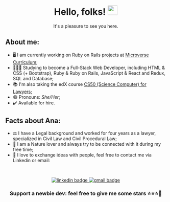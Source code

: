 <h1 align="center">Hello, folks! <img src="https://raw.githubusercontent.com/MartinHeinz/MartinHeinz/master/wave.gif" width="30px"></h1>
<p align="center">It's a pleasure to see you here.</p>

## About me:

- 🖥️ I am currently working on Ruby on Rails projects at [Microverse Curriculum](https://www.microverse.org/#world-class-curriculum);
- 👩🏼‍💻 Studying to become a Full-Stack Web Developer, including HTML & CSS (+ Bootstrap), Ruby & Ruby on Rails, JavaScript & React and Redux, SQL and Database;
- 📚 I'm also taking the edX course [CS50 (Science Computer) for Lawyers](https://courses.edx.org/courses/course-v1:HarvardX+CS50L+Law/course/);
- 😄 Pronouns: <i>She/Her</i>;
- ✔️ Available for hire.

## Facts about Ana:

- ⚖️ I have a Legal background and worked for four years as a lawyer, specialized in Civil Law and Civil Procedural Law;
- 🍃 I am a Nature lover and always try to be connected with it during my free time;
- 💌 I love to exchange ideas with people, feel free to contact me via Linkedin or email:
<br>
<p align="center">
  <a href="https://www.linkedin.com/in/anapdh/">
   <img src="https://img.shields.io/badge/LinkedIn-0077B5?style=for-the-badge&logo=linkedin&logoColor=whitehttps://www.linkedin.com/in/anapdh/" alt="linkedin badge">
  </a>
  <a href="mailto:anap.dh@gmail.com">
   <img src="https://img.shields.io/badge/Email%20-D14836?style=for-the-badge&logo=gmail&logoColor=white" alt="gmail badge">
  </a>
</p>
<h3 align="center">Support a newbie dev: feel free to give me some stars ⭐⭐⭐🤩</h3>
